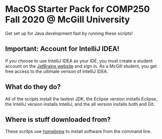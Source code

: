 # MacOS Starter Pack for COMP250 Fall 2020 @ McGill University

Get set up for Java development fast by running these scripts!

## Important: Account for IntelliJ IDEA!

If you choose to use IntelliJ IDEA as your IDE, you must create a student account on the [JetBrains website](https://www.jetbrains.com/community/education/#students) and sign in. As a McGill student, you get free access to the ultimate verison of IntelliJ IDEA.

## What do they do?

All of the scripts install the lastest JDK, the Eclipse version installs Eclipse, the IntelliJ version installs IntelliJ, and the all version installs both and Git.

## Where is stuff downloaded from?

These scritps use [homebrew](https://brew.sh/) to install software from the command line.

